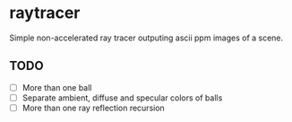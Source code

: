 # raytracer
Simple non-accelerated ray tracer outputing ascii ppm images of a scene.
## TODO
- [ ] More than one ball
- [ ] Separate ambient, diffuse and specular colors of balls
- [ ] More than one ray reflection recursion
